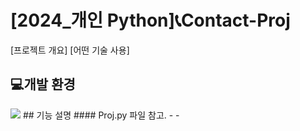 # [2024_개인 Python]📞Contact-Proj 
[프로젝트 개요]
[어떤 기술 사용]
## 💻개발 환경 
<img src="https://img.shields.io/badge/Python-3766AB?style=for-the-badge&logo=Python&logoColor=white"/> 
## 기능 설명
#### Proj.py 파일 참고.
- 
- 
